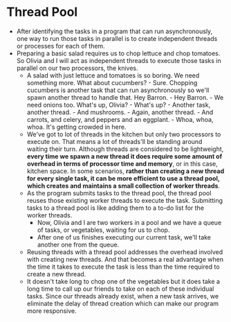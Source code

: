 # Thread Pool

- After identifying the tasks in a program that can run asynchronously, one way to run those tasks in parallel is to create independent threads or processes for each of them.
- Preparing a basic salad requires us to chop lettuce and chop tomatoes. So Olivia and I will act as independent threads to execute those tasks in parallel on our two processors, the knives.
  - A salad with just lettuce and tomatoes is so boring. We need something more. What about cucumbers? - Sure. Chopping cucumbers is another task that can run asynchronously so we'll spawn another thread to handle that. Hey Barron. - Hey Barron. - We need onions too. What's up, Olivia? - What's up? - Another task, another thread. - And mushrooms. - Again, another thread. - And carrots, and celery, and peppers and an eggplant. - Whoa, whoa, whoa. It's getting crowded in here.
  - We've got to lot of threads in the kitchen but only two processors to execute on. That means a lot of threads'll be standing around waiting their turn. Although threads are considered to be lightweight, **every time we spawn a new thread it does require some amount of overhead in terms of processor time and memory**, or in this case, kitchen space. In some scenarios, **rather than creating a new thread for every single task, it can be more efficient to use a thread pool, which creates and maintains a small collection of worker threads**.
  - As the program submits tasks to the thread pool, the thread pool reuses those existing worker threads to execute the task. Submitting tasks to a thread pool is like adding them to a to-do list for the worker threads.
    - Now, Olivia and I are two workers in a pool and we have a queue of tasks, or vegetables, waiting for us to chop.
    - After one of us finishes executing our current task, we'll take another one from the queue.
  - Reusing threads with a thread pool addresses the overhead involved with creating new threads. And that becomes a real advantage when the time it takes to execute the task is less than the time required to create a new thread.
  - It doesn't take long to chop one of the vegetables but it does take a long time to call up our friends to take on each of these individual tasks. Since our threads already exist, when a new task arrives, we eliminate the delay of thread creation which can make our program more responsive.
